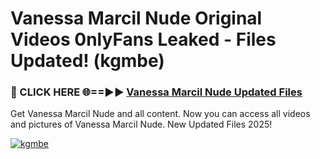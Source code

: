 # Vanessa Marcil Nude Original Videos 0nlyFans Leaked - Files Updated! (kgmbe)

<h3>🔴 CLICK HERE 🌐==►► <a href="https://tinyurl.com/yrmya6cz" rel="nofollow">Vanessa Marcil Nude Updated Files</a></h3>

Get Vanessa Marcil Nude and all content. Now you can access all videos and pictures of Vanessa Marcil Nude. New Updated Files 2025!

[![kgmbe](https://i.imgur.com/FMdXYCs.gif)](https://tinyurl.com/yrmya6cz)
